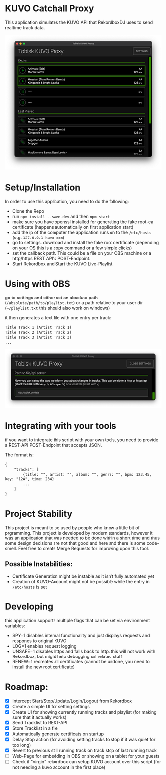 # KUVO Catchall Proxy

This application simulates the KUVO API that RekordboxDJ uses to send realtime track data.


![alt text](/docs/app.png "Application Main Window")


# Setup/Installation
In order to use this application, you need to do the following:
- Clone the Repo
- run `npm install --save-dev` and then `npm start`
- make sure you have openssl installed for generating the fake root-ca certificate (happens automatically on first application start)
- add the ip of the computer the application runs on to the `/etc/hosts` (e.g. `127.0.0.1 kuvo.com`)
- go to settings. download and install the fake root certificate (depending on your OS this is a copy command or a few simple clicks)
- set the callback path. This could be a file on your OBS machine or a http/https REST API's POST-Endpoint.
- Start Rekordbox and Start the KUVO Live-Playlist

# Using with OBS

go to settings and either set an absolute path (`/absolute/path/to/playlist.txt`) or a path relative to your user dir (`~/playlist.txt` this should also work on windows)

it then generates a text file with one entry per track:

```
Title Track 1 (Artist Track 1)
Title Track 2 (Artist Track 2)
Title Track 3 (Artist Track 3)
...
```

![alt text](/docs/settings.png "Application Main Window")


# Integrating with your tools

if you want to integrate this script with your own tools, you need to provide a REST-API POST-Endpoint that accepts JSON.

The format is:

```
{
    "tracks": [
        {title: "", artist: "", album: "", genre: "", bpm: 123.45, key: "12A", time: 234},
        ...
    ]
}
```

# Project Stability

This project is meant to be used by people who know a little bit of prgramming. This project is developed by modern standards, however it was an application that was needed to be done within a short time and thus some design decisions are not that good and here and there is some code-smell. Feel free to create Merge Requests for improving upon this tool.

## Possible Instabilities:

- Certificate Generation might be instable as it isn't fully automated yet
- Creation of KUVO-Account might not be possible while the entry in `/etc/hosts` is set

# Developing

this application supports multiple flags that can be set via environment variables:
- SPY=1 disables internal functionality and just displays requests and respones to original KUVO
- LOG=1 enables request logging
- UNSAFE=1 disables https and falls back to http. this will not work with Rekordbox, but might help debugging ssl related stuff
- RENEW=1 recreates all certificates (cannot be undone, you need to install the new root certificate)

# Roadmap:

- [X] Intercept Start/Stop/Update/Login/Logout from Rekordbox
- [X] Create a simple UI for setting settings
- [X] Create UI for showing currently running tracks and playlist (for making sure that it actually works)
- [X] Send Tracklist to REST-API
- [X] Store Tracklist in a file
- [X] Automatically generate certificats on startup
- [X] Delay Stop action (for avoiding setting tracks to stop if it was quiet for too long)
- [X] Revert to previous still running track on track stop of last running track
- [ ] Web-Page for embedding in OBS or showing on a tablet for your guests
- [ ] Check if "virgin" rekordbox can setup KUVO account over this script (for not needing a kuvo account in the first place)